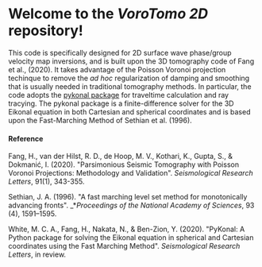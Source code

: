 # Welcome to the *VoroTomo 2D* repository!
This code is specifically designed for 2D surface wave phase/group velocity map inversions, and is built upon the 3D tomography code of Fang et al., (2020). It takes advantage of the Poisson Voronoi projection techinque to remove the *ad hoc* regularization of damping and smoothing that is usually needed in traditional tomography methods. In particular, the code adopts the [pykonal package](https://github.com/malcolmw/pykonal) for traveltime calculation and ray tracying. The pykonal package is a finite-difference solver for the 3D Eikonal equation in both Cartesian and spherical coordinates and is based upon the Fast-Marching Method of Sethian et al. (1996).  
    
    
#### Reference
Fang, H., van der Hilst, R. D., de Hoop, M. V., Kothari, K., Gupta, S., & Dokmanić, I. (2020). "Parsimonious Seismic Tomography with Poisson Voronoi Projections: Methodology and Validation". _Seismological Research Letters_, 91(1), 343-355.

Sethian, J. A. (1996). "A fast marching level set method for monotonically advancing fronts". _*_Proceedings of the National Academy of Sciences_, 93 (4), 1591–1595. 

White, M. C. A., Fang, H., Nakata, N., & Ben-Zion, Y. (2020). "PyKonal: A Python package for solving the Eikonal equation in spherical and Cartesian coordinates using the Fast Marching Method". _Seismological Research Letters_, in review.